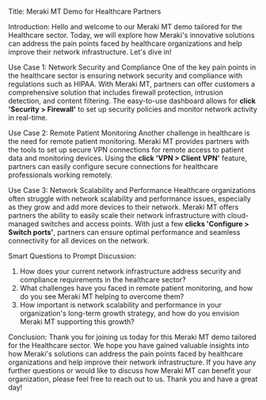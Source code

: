 Title: Meraki MT Demo for Healthcare Partners

Introduction:
Hello and welcome to our Meraki MT demo tailored for the Healthcare sector. Today, we will explore how Meraki's innovative solutions can address the pain points faced by healthcare organizations and help improve their network infrastructure. Let's dive in!

Use Case 1: Network Security and Compliance
One of the key pain points in the healthcare sector is ensuring network security and compliance with regulations such as HIPAA. With Meraki MT, partners can offer customers a comprehensive solution that includes firewall protection, intrusion detection, and content filtering. The easy-to-use dashboard allows for **click 'Security > Firewall'** to set up security policies and monitor network activity in real-time.

Use Case 2: Remote Patient Monitoring
Another challenge in healthcare is the need for remote patient monitoring. Meraki MT provides partners with the tools to set up secure VPN connections for remote access to patient data and monitoring devices. Using the **click 'VPN > Client VPN'** feature, partners can easily configure secure connections for healthcare professionals working remotely.

Use Case 3: Network Scalability and Performance
Healthcare organizations often struggle with network scalability and performance issues, especially as they grow and add more devices to their network. Meraki MT offers partners the ability to easily scale their network infrastructure with cloud-managed switches and access points. With just a few **clicks 'Configure > Switch ports'**, partners can ensure optimal performance and seamless connectivity for all devices on the network.

Smart Questions to Prompt Discussion:
1. How does your current network infrastructure address security and compliance requirements in the healthcare sector?
2. What challenges have you faced in remote patient monitoring, and how do you see Meraki MT helping to overcome them?
3. How important is network scalability and performance in your organization's long-term growth strategy, and how do you envision Meraki MT supporting this growth?

Conclusion:
Thank you for joining us today for this Meraki MT demo tailored for the Healthcare sector. We hope you have gained valuable insights into how Meraki's solutions can address the pain points faced by healthcare organizations and help improve their network infrastructure. If you have any further questions or would like to discuss how Meraki MT can benefit your organization, please feel free to reach out to us. Thank you and have a great day!